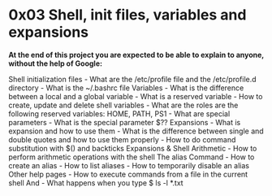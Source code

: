 # 0x03 Shell, init files, variables and expansions

**At the end of this project you are expected to be able to explain to anyone, without the help of Google:**

Shell initialization files
      - What are the /etc/profile file and the /etc/profile.d directory
      - What is the ~/.bashrc file
Variables
	- What is the difference between a local and a global variable
	- What is a reserved variable
	- How to create, update and delete shell variables
	- What are the roles are the following reserved variables: HOME, PATH, PS1
	- What are special parameters
	- What is the special parameter $??
Expansions
	- What is expansion and how to use them
	- What is the difference between single and double quotes and how to use them properly
	- How to do command substitution with $() and backticks
Expansions & Shell Arithmetic
	   - How to perform arithmetic operations with the shell
The alias Command
    - How to create an alias
    - How to list aliases
    - How to temporarily disable an alias
Other help pages
      - How to execute commands from a file in the current shell
And
	- What happens when you type $ ls -l *.txt